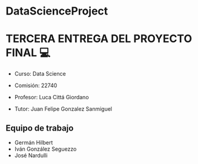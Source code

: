 # DataScienceProject

# TERCERA ENTREGA DEL PROYECTO FINAL 💻

- Curso: Data Science

- Comisión: 22740

- Profesor: Luca Cittá Giordano

- Tutor: Juan Felipe Gonzalez Sanmiguel

## Equipo de trabajo

- Germán Hilbert
- Iván González Seguezzo
- José Nardulli
